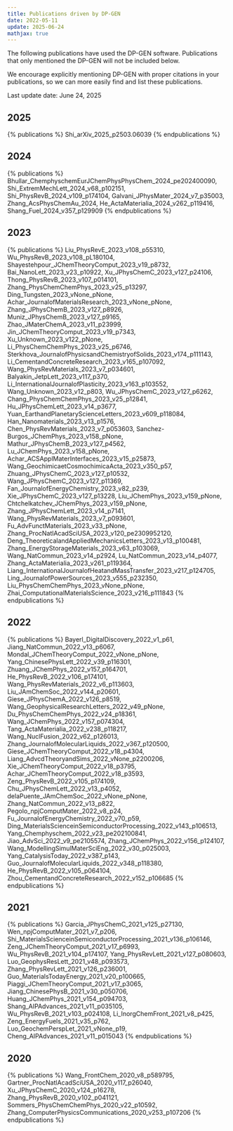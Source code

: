 ```yaml
---
title: Publications driven by DP-GEN
date: 2022-05-11
update: 2025-06-24
mathjax: true
---
```


The following publications have used the DP-GEN software. Publications that only mentioned the DP-GEN will not be included below.

We encourage explicitly mentioning DP-GEN with proper citations in your publications, so we can more easily find and list these publications.

Last update date: June 24, 2025

## 2025
{% publications %}
Shi_arXiv_2025_p2503.06039
{% endpublications %}

## 2024
{% publications %}
Bhullar_ChemphyschemEurJChemPhysPhysChem_2024_pe202400090,
Shi_ExtremMechLett_2024_v68_p102151,
Shi_PhysRevB_2024_v109_p174104,
Galvani_JPhysMater_2024_v7_p35003,
Zhang_AcsPhysChemAu_2024,
He_ActaMaterialia_2024_v262_p119416,
Shang_Fuel_2024_v357_p129909
{% endpublications %}

## 2023
{% publications %}
Liu_PhysRevE_2023_v108_p55310,
Wu_PhysRevB_2023_v108_pL180104,
Shayestehpour_JChemTheoryComput_2023_v19_p8732,
Bai_NanoLett_2023_v23_p10922,
Xu_JPhysChemC_2023_v127_p24106,
Thong_PhysRevB_2023_v107_p014101,
Zhang_PhysChemChemPhys_2023_v25_p13297,
Ding_Tungsten_2023_vNone_pNone,
Achar_JournalofMaterialsResearch_2023_vNone_pNone,
Zhang_JPhysChemB_2023_v127_p8926,
Muniz_JPhysChemB_2023_v127_p9165,
Zhao_JMaterChemA_2023_v11_p23999,
Jin_JChemTheoryComput_2023_v19_p7343,
Xu_Unknown_2023_v122_pNone,
Li_PhysChemChemPhys_2023_v25_p6746,
Sterkhova_JournalofPhysicsandChemistryofSolids_2023_v174_p111143,
Li_CementandConcreteResearch_2023_v165_p107092,
Wang_PhysRevMaterials_2023_v7_p034601,
Balyakin_JetpLett_2023_v117_p370,
Li_InternationalJournalofPlasticity_2023_v163_p103552,
Wang_Unknown_2023_v12_p803,
Wu_JPhysChemC_2023_v127_p6262,
Chang_PhysChemChemPhys_2023_v25_p12841,
Hu_JPhysChemLett_2023_v14_p3677,
Yuan_EarthandPlanetaryScienceLetters_2023_v609_p118084,
Han_Nanomaterials_2023_v13_p1576,
Chen_PhysRevMaterials_2023_v7_p053603,
Sanchez-Burgos_JChemPhys_2023_v158_pNone,
Mathur_JPhysChemB_2023_v127_p4562,
Lu_JChemPhys_2023_v158_pNone,
Achar_ACSApplMaterInterfaces_2023_v15_p25873,
Wang_GeochimicaetCosmochimicaActa_2023_v350_p57,
Zhuang_JPhysChemC_2023_v127_p10532,
Wang_JPhysChemC_2023_v127_p11369,
Fan_JournalofEnergyChemistry_2023_v82_p239,
Xie_JPhysChemC_2023_v127_p13228,
Liu_JChemPhys_2023_v159_pNone,
Chtchelkatchev_JChemPhys_2023_v159_pNone,
Zhang_JPhysChemLett_2023_v14_p7141,
Wang_PhysRevMaterials_2023_v7_p093601,
Fu_AdvFunctMaterials_2023_v33_pNone,
Zhang_ProcNatlAcadSciUSA_2023_v120_pe2309952120,
Deng_TheoreticalandAppliedMechanicsLetters_2023_v13_p100481,
Zhang_EnergyStorageMaterials_2023_v63_p103069,
Wang_NatCommun_2023_v14_p2924,
Lu_NatCommun_2023_v14_p4077,
Zhang_ActaMaterialia_2023_v261_p119364,
Liang_InternationalJournalofHeatandMassTransfer_2023_v217_p124705,
Ling_JournalofPowerSources_2023_v555_p232350,
Liu_PhysChemChemPhys_2023_vNone_pNone,
Zhai_ComputationalMaterialsScience_2023_v216_p111843
{% endpublications %}

## 2022
{% publications %}
Bayerl_DigitalDiscovery_2022_v1_p61,
Jiang_NatCommun_2022_v13_p6067,
Mondal_JChemTheoryComput_2022_vNone_pNone,
Yang_ChinesePhysLett_2022_v39_p116301,
Zhuang_JChemPhys_2022_v157_p164701,
He_PhysRevB_2022_v106_p174101,
Wang_PhysRevMaterials_2022_v6_p113603,
Liu_JAmChemSoc_2022_v144_p20601,
Giese_JPhysChemA_2022_v126_p8519,
Wang_GeophysicalResearchLetters_2022_v49_pNone,
Du_PhysChemChemPhys_2022_v24_p18361,
Wang_JChemPhys_2022_v157_p074304,
Tang_ActaMaterialia_2022_v238_p118217,
Wang_NuclFusion_2022_v62_p126013,
Zhang_JournalofMolecularLiquids_2022_v367_p120500,
Giese_JChemTheoryComput_2022_v18_p4304,
Liang_AdvcdTheoryandSims_2022_vNone_p2200206,
Xie_JChemTheoryComput_2022_v18_p3795,
Achar_JChemTheoryComput_2022_v18_p3593,
Zeng_PhysRevB_2022_v105_p174109,
Chu_JPhysChemLett_2022_v13_p4052,
delaPuente_JAmChemSoc_2022_vNone_pNone,
Zhang_NatCommun_2022_v13_p822,
Pegolo_npjComputMater_2022_v8_p24,
Fu_JournalofEnergyChemistry_2022_v70_p59,
Ding_MaterialsScienceinSemiconductorProcessing_2022_v143_p106513,
Yang_Chemphyschem_2022_v23_pe202100841,
Jiao_AdvSci_2022_v9_pe2105574,
Zhang_JChemPhys_2022_v156_p124107,
Wang_ModellingSimulMaterSciEng_2022_v30_p025003,
Yang_CatalysisToday_2022_v387_p143,
Guo_JournalofMolecularLiquids_2022_v348_p118380,
He_PhysRevB_2022_v105_p064104,
Zhou_CementandConcreteResearch_2022_v152_p106685
{% endpublications %}

## 2021
{% publications %}
Garcia_JPhysChemC_2021_v125_p27130,
Wen_npjComputMater_2021_v7_p206,
Shi_MaterialsScienceinSemiconductorProcessing_2021_v136_p106146,
Zeng_JChemTheoryComput_2021_v17_p6993,
Wu_PhysRevB_2021_v104_p174107,
Yang_PhysRevLett_2021_v127_p080603,
Luo_GeophysResLett_2021_v48_p093573,
Zhang_PhysRevLett_2021_v126_p236001,
Guo_MaterialsTodayEnergy_2021_v20_p100665,
Piaggi_JChemTheoryComput_2021_v17_p3065,
Jiang_ChinesePhysB_2021_v30_p050706,
Huang_JChemPhys_2021_v154_p094703,
Shang_AIPAdvances_2021_v11_p035105,
Wu_PhysRevB_2021_v103_p024108,
Li_InorgChemFront_2021_v8_p425,
Zeng_EnergyFuels_2021_v35_p762,
Luo_GeochemPerspLet_2021_vNone_p19,
Cheng_AIPAdvances_2021_v11_p015043
{% endpublications %}

## 2020
{% publications %}
Wang_FrontChem_2020_v8_p589795,
Gartner_ProcNatlAcadSciUSA_2020_v117_p26040,
Xu_JPhysChemC_2020_v124_p16278,
Zhang_PhysRevB_2020_v102_p041121,
Sommers_PhysChemChemPhys_2020_v22_p10592,
Zhang_ComputerPhysicsCommunications_2020_v253_p107206
{% endpublications %}
